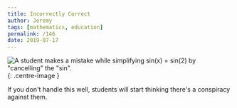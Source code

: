 ```yaml
---
title: Incorrectly Correct
author: Jeremy
tags: [mathematics, education]
permalink: /146
date: 2019-07-17
---
```


![A student makes a mistake while simplifying sin(x) = sin(2) by "cancelling" the "sin".](https://res.cloudinary.com/dh3hm8pb7/image/upload/c_scale,q_auto:best/v1535842782/Handwaving/Published/IncorrectlyCorrect.png){: .centre-image }

If you don't handle this well, students will start thinking there's a conspiracy against them.
